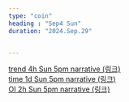 ```yaml
---
type: "coin"
heading : "Sep4 Sun"
duration: "2024.Sep.29"


---
```

 



[trend 4h Sun 5pm narrative (링크)](/todo/images/trend-2024-09-29-5PM.png)  
[time 1d Sun 5pm narrative (링크)](/todo/images/time-2024-09-29-5PM.png)  
[OI 2h Sun 5pm narrative (링크)](/todo/images/OI-2024-09-29-5PM.png)    



